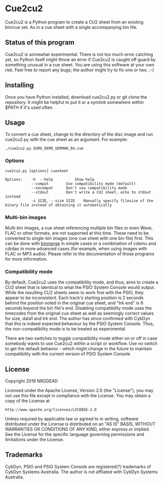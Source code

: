 # Cue2cu2
Cue2cu2 is a Python program to create a CU2 sheet from an existing bin/cue set. As in a cue sheet with a single accompanying bin file.

## Status of this program
Cue2cu2 is somewhat experimental.
There is not too much error catching yet, so Python itself might throw an error if Cue2cu2 is caught off guard by something unusual in a cue sheet.
You are using this software at your own risk.
Feel free to report any bugs; the author might try to fix one or two. ;-)

## Installing
Once you have Python installed, download cue2cu2.py or git clone the repository. It might be helpful to put it or a symlink somewhere within $PATH if it's used often.

## Usage
To convert a cue sheet, change to the directory of the disc image and run cue2cu2.py with the cue sheet as an argument. For example:
```
./cue2cu2.py EURO_DEMO_GERMAN_04.cue
```
### Options
```
cue2cu2.py [options] cuesheet

Options:	-h	--help			Show help
			--compat		Use compatibility mode (default)
			--nocompat		Don't use compatibility mode
			--stdout		Don't write a CU2 sheet, echo to stdout instead
			-s SIZE, --size SIZE	Manually specify filesize of the binary file instead of obtaining it automatically
```
### Multi-bin images
Multi-bin images, a cue sheet referencing multiple bin files or even Wave, FLAC or other formats, are not supported at this time. These need to be converted to single-bin images (one cue sheet with one bin file) first. This can be done with [binmerge](https://github.com/putnam/binmerge) in simple cases or a combination of cdemu and cdrdao in more advanced cases (for example, when using images with FLAC or MP3 audio). Please refer to the documentation of those programs for more information.

### Compatibility mode
By default, Cue2cu2 uses the compatibility mode, and thus, aims to create a CU2 sheet that is identical to what the PSIO System Console would output.
While the resulting CU2 sheets seem to work fine with the PSIO, they appear to be inconsistent. Each track's starting position is 2 seconds behind the position noted in the original cue sheet, and "trk end" is 6 seconds beyond the bin file's end. Disabling compatibility mode uses the timecodes from the original cue sheet as well as seemingly correct values for size, data1 and trk end. The author has since confirmed with CybDyn that this is indeed expected behaviour by the PSIO System Console. Thus, the non-compatibility mode is to be treated as experimental.

There are two switches to toggle compatibility mode either on or off in case somebody wants to use Cue2cu2 within a script or workflow. Use no switch to get the default behavior - which might change in the future to maintain compatibility with the current version of PSIO System Console.

## License
Copyright 2019 NRGDEAD

Licensed under the Apache License, Version 2.0 (the "License"); you may not use this file except in compliance with the License.
You may obtain a copy of the License at

    http://www.apache.org/licenses/LICENSE-2.0

Unless required by applicable law or agreed to in writing, software distributed under the License is distributed on an "AS IS" BASIS, WITHOUT WARRANTIES OR CONDITIONS OF ANY KIND, either express or implied.
See the License for the specific language governing permissions and limitations under the License.

## Trademarks
CybDyn, PSIO and PSIO System Console are registered(?) trademarks of CybDyn Systems Australia. The author is not affliated with CybDyn Systems Australia.
